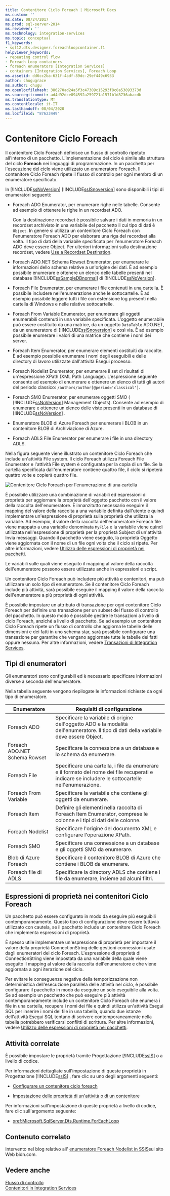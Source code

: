 ```yaml
---
title: Contenitore Ciclo Foreach | Microsoft Docs
ms.custom: ''
ms.date: 08/24/2017
ms.prod: sql-server-2014
ms.reviewer: ''
ms.technology: integration-services
ms.topic: conceptual
f1_keywords:
- sql12.dts.designer.foreachloopcontainer.f1
helpviewer_keywords:
- repeating control flow
- Foreach Loop containers
- foreach enumerators [Integration Services]
- containers [Integration Services], Foreach Loop
ms.assetid: dd6cc2ba-631f-4adf-89dc-29ef449c6933
author: chugugrace
ms.author: chugu
ms.openlocfilehash: 386270ad24a5f3c47309c15293f8c8a53893373d
ms.sourcegitcommit: ad4d92dce894592a259721a1571b1d8736abacdb
ms.translationtype: MT
ms.contentlocale: it-IT
ms.lasthandoff: 08/04/2020
ms.locfileid: "87623449"
---
```

# <a name="foreach-loop-container"></a>Contenitore Ciclo Foreach
  Il contenitore Ciclo Foreach definisce un flusso di controllo ripetuto all'interno di un pacchetto. L'implementazione del ciclo è simile alla struttura del ciclo **Foreach** nei linguaggi di programmazione. In un pacchetto per l'esecuzione del ciclo viene utilizzato un enumeratore Foreach.  Il contenitore Ciclo Foreach ripete il flusso di controllo per ogni membro di un enumeratore specificato.  
  
 In [!INCLUDE[ssNoVersion](../../../includes/ssnoversion-md.md)] [!INCLUDE[ssISnoversion](../../../includes/ssisnoversion-md.md)] sono disponibili i tipi di enumeratori seguenti:  
  
-   Foreach ADO Enumerator, per enumerare righe nelle tabelle. Consente ad esempio di ottenere le righe in un recordset ADO.  
  
     Con la destinazione recordset è possibile salvare i dati in memoria in un recordset archiviato in una variabile del pacchetto il cui tipo di dati è `Object`. In genere si utilizza un contenitore Ciclo Foreach con l'enumeratore Foreach ADO per elaborare una riga del recordset alla volta. Il tipo di dati della variabile specificata per l'enumeratore Foreach ADO deve essere Object. Per ulteriori informazioni sulla destinazione recordset, vedere [Use a Recordset Destination](../data-flow/recordset-destination.md).  
  
-   Foreach ADO.NET Schema Rowset Enumerator, per enumerare le informazioni dello schema relative a un'origine dei dati. È ad esempio possibile enumerare e ottenere un elenco delle tabelle presenti nel database [!INCLUDE[ssSampleDBnormal](../../includes/sssampledbnormal-md.md)] di [!INCLUDE[ssNoVersion](../../../includes/ssnoversion-md.md)].  
  
-   Foreach File Enumerator, per enumerare i file contenuti in una cartella. È possibile includere nell'enumerazione anche le sottocartelle. È ad esempio possibile leggere tutti i file con estensione log presenti nella cartella di Windows e nelle relative sottocartelle.  
  
-   Foreach From Variable Enumerator, per enumerare gli oggetti enumerabili contenuti in una variabile specificata. L'oggetto enumerabile può essere costituito da una matrice, da un oggetto `DataTable` ADO.NET, da un enumeratore di [!INCLUDE[ssISnoversion](../../../includes/ssisnoversion-md.md)] e così via. È ad esempio possibile enumerare i valori di una matrice che contiene i nomi dei server.  
  
-   Foreach Item Enumerator, per enumerare elementi costituiti da raccolte. È ad esempio possibile enumerare i nomi degli eseguibili e delle directory di lavoro utilizzate dall'attività Esegui processo.  
  
-   Foreach Nodelist Enumerator, per enumerare il set di risultati di un'espressione XPath (XML Path Language). L'espressione seguente consente ad esempio di enumerare e ottenere un elenco di tutti gli autori del periodo classico: `/authors/author[@period='classical']`.  
  
-   Foreach SMO Enumerator, per enumerare oggetti SMO ( [!INCLUDE[ssNoVersion](../../../includes/ssnoversion-md.md)] Management Objects). Consente ad esempio di enumerare e ottenere un elenco delle viste presenti in un database di [!INCLUDE[ssNoVersion](../../../includes/ssnoversion-md.md)] .  
  
-   Enumeratore BLOB di Azure Foreach per enumerare i BLOB in un contenitore BLOB di Archiviazione di Azure.  
  
-   Foreach ADLS File Enumerator per enumerare i file in una directory ADLS.
  
 Nella figura seguente viene illustrato un contenitore Ciclo Foreach che include un'attività File system. Il ciclo Foreach utilizza Foreach File Enumerator e l'attività File system è configurata per la copia di un file. Se la cartella specificata dall'enumeratore contiene quattro file, il ciclo si ripeterà quattro volte e copierà quattro file.  
  
 ![Contenitore Ciclo Foreach per l'enumerazione di una cartella](../media/ssis-foreachloop.gif "Contenitore Ciclo Foreach per l'enumerazione di una cartella")  
  
 È possibile utilizzare una combinazione di variabili ed espressioni di proprietà per aggiornare la proprietà dell'oggetto pacchetto con il valore della raccolta dell'enumeratore. È innanzitutto necessario eseguire il mapping del valore della raccolta a una variabile definita dall'utente e quindi implementare un'espressione di proprietà sulla proprietà che utilizza la variabile. Ad esempio, il valore della raccolta dell'enumeratore Foreach file viene mappato a una variabile denominata `MyFile` e la variabile viene quindi utilizzata nell'espressione di proprietà per la proprietà Subject di un'attività Invia messaggi. Quando il pacchetto viene eseguito, la proprietà Oggetto viene aggiornata con il nome di un file ogni volta che il ciclo si ripete. Per altre informazioni, vedere [Utilizzo delle espressioni di proprietà nei pacchetti](../expressions/use-property-expressions-in-packages.md).  
  
 Le variabili sulle quali viene eseguito il mapping al valore della raccolta dell'enumeratore possono essere utilizzate anche in espressioni e script.  
  
 Un contenitore Ciclo Foreach può includere più attività e contenitori, ma può utilizzare un solo tipo di enumeratore. Se il contenitore Ciclo Foreach include più attività, sarà possibile eseguire il mapping il valore della raccolta dell'enumeratore a più proprietà di ogni attività.  
  
 È possibile impostare un attributo di transazione per ogni contenitore Ciclo Foreach per definire una transazione per un subset del flusso di controllo del pacchetto. In questo modo è possibile gestire le transazioni a livello di ciclo Foreach, anziché a livello di pacchetto. Se ad esempio un contenitore Ciclo Foreach ripete un flusso di controllo che aggiorna le tabelle delle dimensioni e dei fatti in uno schema star, sarà possibile configurare una transazione per garantire che vengano aggiornate tutte le tabelle dei fatti oppure nessuna. Per altre informazioni, vedere [Transazioni di Integration Services](../integration-services-transactions.md).  
  
## <a name="enumerator-types"></a>Tipi di enumeratori  
 Gli enumeratori sono configurabili ed è necessario specificare informazioni diverse a seconda dell'enumeratore.  
  
 Nella tabella seguente vengono riepilogate le informazioni richieste da ogni tipo di enumeratore.  
  
|Enumeratore|Requisiti di configurazione|  
|----------------|--------------------------------|  
|Foreach ADO|Specificare la variabile di origine dell'oggetto ADO e la modalità dell'enumeratore. Il tipo di dati della variabile deve essere Object.|  
|Foreach ADO.NET Schema Rowset|Specificare la connessione a un database e lo schema da enumerare.|  
|Foreach File|Specificare una cartella, i file da enumerare e il formato del nome dei file recuperati e indicare se includere le sottocartelle nell'enumerazione.|  
|Foreach From Variable|Specificare la variabile che contiene gli oggetti da enumerare.|  
|Foreach Item|Definire gli elementi nella raccolta di Foreach Item Enumerator, comprese le colonne e i tipi di dati delle colonne.|  
|Foreach Nodelist|Specificare l'origine del documento XML e configurare l'operazione XPath.|  
|Foreach SMO|Specificare una connessione a un database e gli oggetti SMO da enumerare.|  
|Blob di Azure Foreach|Specificare il contenitore BLOB di Azure che contiene i BLOB da enumerare.|  
|Foreach file di ADLS|Specificare la directory ADLS che contiene i file da enumerare, insieme ad alcuni filtri.|
  
## <a name="property-expressions-in-foreach-loop-containers"></a>Espressioni di proprietà nei contenitori Ciclo Foreach  
 Un pacchetto può essere configurato in modo da eseguire più eseguibili contemporaneamente. Questo tipo di configurazione deve essere tuttavia utilizzato con cautela, se il pacchetto include un contenitore Ciclo Foreach che implementa espressioni di proprietà.  
  
 È spesso utile implementare un'espressione di proprietà per impostare il valore della proprietà ConnectionString delle gestioni connessioni usate dagli enumeratori del ciclo Foreach. L'espressione di proprietà di ConnectionString viene impostata da una variabile della quale viene eseguito il mapping al valore della raccolta dell'enumeratore e che viene aggiornata a ogni iterazione del ciclo.  
  
 Per evitare le conseguenze negative della temporizzazione non deterministica dell'esecuzione parallela delle attività nel ciclo, è possibile configurare il pacchetto in modo da eseguire un solo eseguibile alla volta. Se ad esempio un pacchetto che può eseguire più attività contemporaneamente include un contenitore Ciclo Foreach che enumera i file in una cartella, recupera i nomi dei file e quindi utilizza un'attività Esegui SQL per inserire i nomi dei file in una tabella, quando due istanze dell'attività Esegui SQL tentano di scrivere contemporaneamente nella tabella potrebbero verificarsi conflitti di scrittura. Per altre informazioni, vedere [Utilizzo delle espressioni di proprietà nei pacchetti](../expressions/use-property-expressions-in-packages.md).  
  
## <a name="related-tasks"></a>Attività correlate  
 È possibile impostare le proprietà tramite Progettazione [!INCLUDE[ssIS](../../../includes/ssis-md.md)] o a livello di codice.  
  
 Per informazioni dettagliate sull'impostazione di queste proprietà in Progettazione [!INCLUDE[ssIS](../../../includes/ssis-md.md)] , fare clic su uno degli argomenti seguenti:  
  
-   [Configurare un contenitore ciclo foreach](foreach-loop-container.md)  
  
-   [Impostazione delle proprietà di un'attività o di un contenitore](../set-the-properties-of-a-task-or-container.md)  
  
 Per informazioni sull'impostazione di queste proprietà a livello di codice, fare clic sull'argomento seguente:  
  
-   <xref:Microsoft.SqlServer.Dts.Runtime.ForEachLoop>  
  
## <a name="related-content"></a>Contenuto correlato  
 Intervento nel blog relativo all' [enumeratore Foreach Nodelist in SSIS](https://go.microsoft.com/fwlink/?LinkId=220671)sul sito Web bidn.com.  
  
## <a name="see-also"></a>Vedere anche  
 [Flusso di controllo](control-flow.md)   
 [Contenitori in Integration Services](integration-services-containers.md)  
  
  

